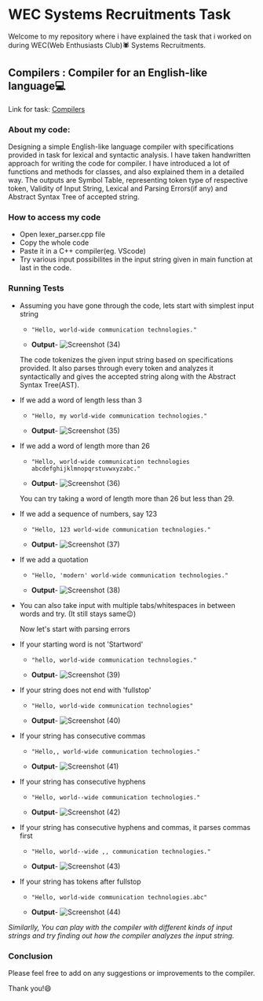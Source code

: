 # WEC Systems Recruitments Task

Welcome to my repository where i have explained the task that i worked on during WEC(Web Enthusiasts Club)🕷 Systems Recruitments.

## Compilers : Compiler for an English-like language💻

Link for task: [Compilers](https://docs.google.com/document/d/1KL2h5e0mwsyTW5KI5TlLmu3iGvPcs19UP5JArc60CXE/edit?usp=sharing)

### About my code:
Designing a simple English-like language compiler with specifications provided in task for lexical and syntactic analysis. I have taken handwritten approach for writing the code for compiler. I have introduced a lot of functions and methods for classes, and also explained them in a detailed way. The outputs are Symbol Table, representing token type of respective token, Validity of Input String, Lexical and Parsing Errors(if any) and Abstract Syntax Tree of accepted string.

### How to access my code 
- Open lexer_parser.cpp file
- Copy the whole code
- Paste it in a C++ compiler(eg. VScode)
- Try various input possibilites in the input string given in main function at last in the code.

### Running Tests
- Assuming you have gone through the code, lets start with simplest input string
  - `"Hello, world-wide communication technologies."`
  
  - **Output**- ![Screenshot (34)](https://github.com/user-attachments/assets/6adee1e3-b1ec-4bbe-b487-75db18e9ae32)

  The code tokenizes the given input string based on specifications provided. It also parses through every token and analyzes it syntactically and gives the accepted string along with      the Abstract Syntax Tree(AST).

- If we add a word of length less than 3
    - `"Hello, my world-wide communication technologies."`
 
    - **Output**- ![Screenshot (35)](https://github.com/user-attachments/assets/d03a1e66-2a8b-4a94-ac21-cea3fbdfc6a7)

- If we add a word of length more than 26
    - `"Hello, world-wide communication technologies abcdefghijklmnopqrstuvwxyzabc."`
 
    - **Output**- ![Screenshot (36)](https://github.com/user-attachments/assets/ba3f9490-113a-42a4-9ed3-757365789ac2)

    You can try taking a word of length more than 26 but less than 29.

- If we add a sequence of numbers, say 123
    - `"Hello, 123 world-wide communication technologies."`
 
    - **Output**- ![Screenshot (37)](https://github.com/user-attachments/assets/07036101-27ff-47ac-b606-ab6582478460)

- If we add a quotation
    - `"Hello, 'modern' world-wide communication technologies."`
 
    - **Output**- ![Screenshot (38)](https://github.com/user-attachments/assets/bae19af3-b140-453b-adc2-361fcf78a18c)

- You can also take input with multiple tabs/whitespaces in between words and try. (It still stays same😉)


  Now let's start with parsing errors

- If your starting word is not 'Startword'
    - `"hello, world-wide communication technologies."`
 
    - **Output**- ![Screenshot (39)](https://github.com/user-attachments/assets/099546b0-fc4d-46d9-ba69-4564e7a3d4f4)

- If your string does not end with 'fullstop'
    - `"Hello, world-wide communication technologies"`
 
    - **Output**- ![Screenshot (40)](https://github.com/user-attachments/assets/6fe0ce3c-d822-4020-a2d9-54d2a1e1a67a)

- If your string has consecutive commas
    - `"Hello,, world-wide communication technologies."`
 
    - **Output**- ![Screenshot (41)](https://github.com/user-attachments/assets/1500ad3f-d69e-4958-910d-17552ac9724c)

- If your string has consecutive hyphens
    - `"Hello, world--wide communication technologies."`
 
    - **Output**- ![Screenshot (42)](https://github.com/user-attachments/assets/c0b8cb41-6595-4d8a-b2b1-3b1801b5999f)

- If your string has consecutive hyphens and commas, it parses commas first
    - `"Hello, world--wide ,, communication technologies."`
 
    - **Output**- ![Screenshot (43)](https://github.com/user-attachments/assets/ef0188d5-7c9f-4909-bc52-d3057b601107)

- If your string has tokens after fullstop
    - `"Hello, world-wide communication technologies.abc"`
 
    - **Output**- ![Screenshot (44)](https://github.com/user-attachments/assets/b9feea98-f5ee-4547-bd6c-52559da41c1a)
  


*Similarlly, You can play with the compiler with different kinds of input strings and try finding out how the compiler analyzes the input string.*



### Conclusion
Please feel free to add on any suggestions or improvements to the compiler.

Thank you!😄
